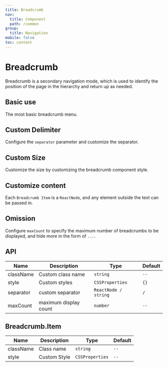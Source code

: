 ```yaml
---
title: Breadcrumb
nav:
  title: Component
  path: /common
group:
  title: Navigation
mobile: false
toc: content
---
```


# Breadcrumb

Breadcrumb is a secondary navigation mode, which is used to identify the position of the page in the hierarchy and return up as needed.

## Basic use

The most basic breadcrumb menu.

<code src="./demos/index1.tsx"></code>

## Custom Delimiter

Configure the `separator` parameter and customize the separator.

<code src="./demos/index2.tsx"></code>

## Custom Size

Customize the size by customizing the breadcrumb component style.

<code src="./demos/index3.tsx"></code>

## Customize content

Each `Breadcrumb Item` is a `ReactNode`, and any element outside the text can be passed in.

<code src="./demos/index4.tsx"></code>

## Omission

Configure `maxCount` to specify the maximum number of breadcrumbs to be displayed, and hide more in the form of `...`.

<code src="./demos/index5.tsx"></code>

## API

| Name      | Description           | Type                 | Default |
| --------- | --------------------- | -------------------- | ------- |
| className | Custom class name     | `string`             | `--`    |
| style     | Custom styles         | `CSSProperties`      | `{}`    |
| separator | custom separator      | `ReactNode / string` | `/`     |
| maxCount  | maximum display count | `number`             | `--`    |

## Breadcrumb.Item

| Name      | Description  | Type            | Default |
| --------- | ------------ | --------------- | ------- |
| className | Class name   | `string`        | `--`    |
| style     | Custom Style | `CSSProperties` | `--`    |
